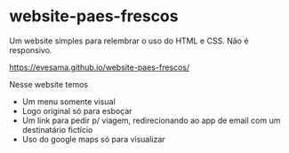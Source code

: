 # website-paes-frescos
Um website simples para relembrar o uso do HTML e CSS. Não é responsivo.

https://evesama.github.io/website-paes-frescos/

Nesse website temos
- Um menu somente visual
- Logo original só para esboçar
- Um link para pedir p/ viagem, redirecionando ao app de email com um destinatário fictício
- Uso do google maps só para visualizar


